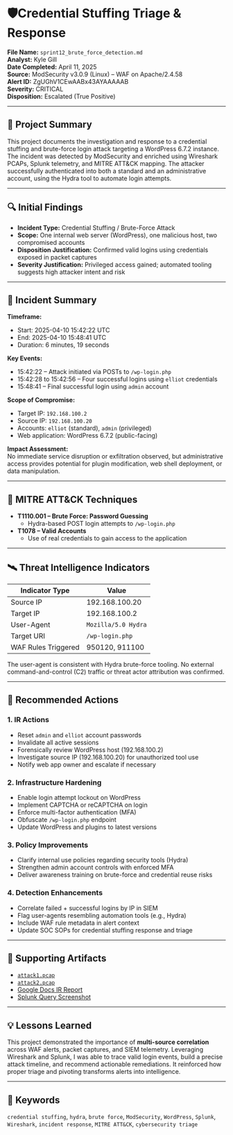 # 🛡️Credential Stuffing Triage & Response

**File Name:** `sprint12_brute_force_detection.md`  
**Analyst:** Kyle Gill  
**Date Completed:** April 11, 2025  
**Source:** ModSecurity v3.0.9 (Linux) – WAF on Apache/2.4.58  
**Alert ID:** ZgUGhV1CEwAABx43AYAAAAAB  
**Severity:** CRITICAL  
**Disposition:** Escalated (True Positive)

---

## 📌 Project Summary

This project documents the investigation and response to a credential stuffing and brute-force login attack targeting a WordPress 6.7.2 instance. The incident was detected by ModSecurity and enriched using Wireshark PCAPs, Splunk telemetry, and MITRE ATT&CK mapping. The attacker successfully authenticated into both a standard and an administrative account, using the Hydra tool to automate login attempts.

---

## 🔍 Initial Findings

- **Incident Type:** Credential Stuffing / Brute-Force Attack  
- **Scope:** One internal web server (WordPress), one malicious host, two compromised accounts  
- **Disposition Justification:** Confirmed valid logins using credentials exposed in packet captures  
- **Severity Justification:** Privileged access gained; automated tooling suggests high attacker intent and risk

---

## 🧠 Incident Summary

**Timeframe:**  
- Start: 2025-04-10 15:42:22 UTC  
- End: 2025-04-10 15:48:41 UTC  
- Duration: 6 minutes, 19 seconds  

**Key Events:**  
- 15:42:22 – Attack initiated via POSTs to `/wp-login.php`  
- 15:42:28 to 15:42:56 – Four successful logins using `elliot` credentials  
- 15:48:41 – Final successful login using `admin` account  

**Scope of Compromise:**  
- Target IP: `192.168.100.2`  
- Source IP: `192.168.100.20`  
- Accounts: `elliot` (standard), `admin` (privileged)  
- Web application: WordPress 6.7.2 (public-facing)

**Impact Assessment:**  
No immediate service disruption or exfiltration observed, but administrative access provides potential for plugin modification, web shell deployment, or data manipulation.

---

## 🧬 MITRE ATT&CK Techniques

- **T1110.001 – Brute Force: Password Guessing**  
  - Hydra-based POST login attempts to `/wp-login.php`
- **T1078 – Valid Accounts**  
  - Use of real credentials to gain access to the application

---

## 🛰️ Threat Intelligence Indicators

| Indicator Type        | Value                  |
|------------------------|------------------------|
| Source IP              | 192.168.100.20         |
| Target IP              | 192.168.100.2          |
| User-Agent             | `Mozilla/5.0 Hydra`    |
| Target URI             | `/wp-login.php`        |
| WAF Rules Triggered    | 950120, 911100         |

The user-agent is consistent with Hydra brute-force tooling. No external command-and-control (C2) traffic or threat actor attribution was confirmed.

---

## 🔧 Recommended Actions

### 1. IR Actions
- Reset `admin` and `elliot` account passwords
- Invalidate all active sessions
- Forensically review WordPress host (192.168.100.2)
- Investigate source IP (192.168.100.20) for unauthorized tool use
- Notify web app owner and escalate if necessary

### 2. Infrastructure Hardening
- Enable login attempt lockout on WordPress
- Implement CAPTCHA or reCAPTCHA on login
- Enforce multi-factor authentication (MFA)
- Obfuscate `/wp-login.php` endpoint
- Update WordPress and plugins to latest versions

### 3. Policy Improvements
- Clarify internal use policies regarding security tools (Hydra)
- Strengthen admin account controls with enforced MFA
- Deliver awareness training on brute-force and credential reuse risks

### 4. Detection Enhancements
- Correlate failed + successful logins by IP in SIEM  
- Flag user-agents resembling automation tools (e.g., Hydra)  
- Include WAF rule metadata in alert context  
- Update SOC SOPs for credential stuffing response and triage  

---

## 📁 Supporting Artifacts

- [`attack1.pcap`](https://practicum-content.s3.us-west-1.amazonaws.com/CSA/sprint12/attack1.pcap)  
- [`attack2.pcap`](https://practicum-content.s3.us-west-1.amazonaws.com/CSA/sprint12/attack2.pcap)  
- [Google Docs IR Report](https://docs.google.com/document/d/10xZAB_gdc3JE2a9zTYfHE7B2ylMHdZ1I2bM8zEa4aUU/edit?usp=sharing)  
- [Splunk Query Screenshot](https://practicum-content.s3.us-west-1.amazonaws.com/resources/Wireshark_-_attack1_-_Conversations_http_annotated_1747229483.png)

---

## 💡 Lessons Learned

This project demonstrated the importance of **multi-source correlation** across WAF alerts, packet captures, and SIEM telemetry. Leveraging Wireshark and Splunk, I was able to trace valid login events, build a precise attack timeline, and recommend actionable remediations. It reinforced how proper triage and pivoting transforms alerts into intelligence.

---

## 🧭 Keywords

`credential stuffing`, `hydra`, `brute force`, `ModSecurity`, `WordPress`, `Splunk`, `Wireshark`, `incident response`, `MITRE ATT&CK`, `cybersecurity triage`


